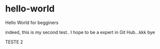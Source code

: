 # hello-world
Hello World for begginers

indeed, this is my second test..
I hope to be a expert in Git Hub...kkk
bye

TESTE 2
